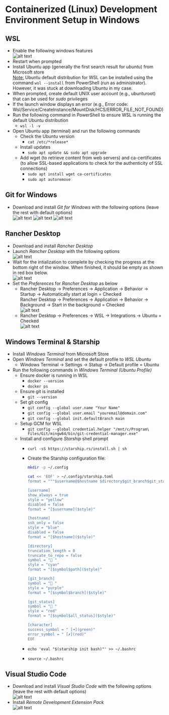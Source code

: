 # Containerized (Linux) Development Environment Setup in Windows

## WSL

- Enable the following windows features\
  ![alt text](images/wsl-windows-features.png)
- Restart when prompted
- Install Ubuntu app (generally the first search result for *ubuntu*) from Microsoft store\
  <ins>Note:</ins> Ubuntu default distribution for WSL can be installed using the command `wsl --install` from PowerShell (run as administrator). However, it was stuck at downloading Ubuntu in my case.
- When prompted, create default UNIX user account (e.g., ubunturoot) that can be used for *sudo* privileges
- If the launch window displays an error (e.g., Error code: Wsl/Service/CreateInstance/MountDisk/HCS/ERROR_FILE_NOT_FOUND)
- Run the following command in PowerShell to ensure WSL is running the default Ubuntu distribution
  - `wsl -l -v`
- Open Ubuntu app (terminal) and run the following commands
  - Check the Ubuntu version
    - `cat /etc/*release*`
  - Install updates
    - `sudo apt update && sudo apt upgrade`
  - Add wget (to retrieve content from web servers) and ca-certificates (to allow SSL-based applications to check for the authenticity of SSL connections)
    - `sudo apt install wget ca-certificates`
    - `sudo apt autoremove`

## Git for Windows

- Download and install *Git for Windows* with the following options (leave the rest with default options)\
  ![alt text](images/git-windows-1.png)
  ![alt text](images/git-windows-2.png)
  ![alt text](images/git-windows-3.png)

## Rancher Desktop

- Download and install *Rancher Desktop*
- Launch *Rancher Desktop* with the following options\
  ![alt text](images/rancher-desktop-1.jpg)
- Wait for the intialization to complete by checking the progress at the bottom right of the window. When finished, it should be empty as shown in red box below.\
  ![alt text](images/rancher-desktop-2.jpg)
- Set the *Preferences* for *Rancher Desktop* as below
  - Rancher Desktop &rarr; Preferences &rarr; Application &rarr; Behavior &rarr; Startup &rarr; Automatically start at login = Checked\
    Rancher Desktop &rarr; Preferences &rarr; Application &rarr; Behavior &rarr; Background &rarr; Start in the background = Checked\
    ![alt text](images/rancher-desktop-3.jpg)
  - Rancher Desktop &rarr; Preferences &rarr; WSL &rarr; Integrations &rarr; Ubuntu = Checked\
    ![alt text](images/rancher-desktop-4.jpg)

## Windows Terminal & Starship

- Install *Windows Terminal* from Microsoft Store
- Open *Windows Terminal* and set the default profile to *WSL Ubuntu*
  - Windows Terminal &rarr; Settings &rarr; Statup &rarr; Default profile = Ubuntu
- Run the following commands in *Windows Terminal (Ubuntu Profile)*
  - Ensure docker is running in WSL
    - `docker --version`
    - `docker ps`
  - Ensure git is installed
    - `git --version`
  - Set git config
    - `git config --global user.name "Your Name"`
    - `git config --global user.email "youremail@domain.com"`
    - `git config --global init.defaultBranch main`
  - Setup GCM for WSL
    - `git config --global credential.helper "/mnt/c/Program\ Files/Git/mingw64/bin/git-credential-manager.exe"`
  - Install and configure *Starship* shell prompt
    - `curl -sS https://starship.rs/install.sh | sh`
    - Create the Starship configuration file:

        ```bash
        mkdir -p ~/.config

        cat << 'EOF' > ~/.config/starship.toml
        format = """$username@$hostname $directory$git_branch$git_status$character"""

        [username]
        show_always = true
        style = "yellow"
        disabled = false
        format = "[$username]($style)"

        [hostname]
        ssh_only = false
        style = "blue"
        disabled = false
        format = "[$hostname]($style)"

        [directory]
        truncation_length = 0
        truncate_to_repo = false
        symbol = "📁 "
        style = "cyan"
        format = "[$symbol$path]($style)"

        [git_branch]
        symbol = "🌱 "
        style = "purple"
        format = "[$symbol$branch]($style)"

        [git_status]
        symbol = "🔧 "
        style = "red"
        format = "[$symbol$all_status]($style)"

        [character]
        success_symbol = " [➜](green)"
        error_symbol = " [✗](red)"
        EOF
        ```

    - `echo 'eval "$(starship init bash)"' >> ~/.bashrc`
    - `source ~/.bashrc`

## Visual Studio Code

- Download and install *Visual Studio Code* with the following options (leave the rest with default options)\
  ![alt text](images/visual-studio-code-1.jpg)
- Install *Remote Development Extension Pack*\
  ![alt text](images/visual-studio-code-extension-1.jpg)
